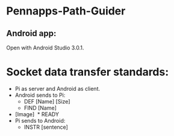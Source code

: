 # Pennapps-Path-Guider

## Android app:
Open with Android Studio 3.0.1.


# Socket data transfer standards:
 * Pi as server and Android as client.
 * Android sends to Pi:
 	* DEF [Name] [Size]
 	* FIND [Name]
  * [Image]
  * READY
 * Pi sends to Android:
 	* INSTR [sentence]
